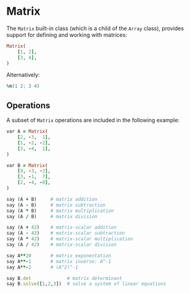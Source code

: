 # Matrix

The `Matrix` built-in class (which is a child of the `Array` class), provides support for defining and working with matrices:

```ruby
Matrix(
    [1, 2],
    [3, 4],
)
```

Alternatively:

```ruby
%m(1 2; 3 4)
```

## Operations

A subset of `Matrix` operations are included in the following example:

```ruby
var A = Matrix(
    [2, -3,  1],
    [1, -2, -2],
    [3, -4,  1],
)

var B = Matrix(
    [9, -3, -2],
    [3, -1,  7],
    [2, -4, -8],
)

say (A + B)     # matrix addition
say (A - B)     # matrix subtraction
say (A * B)     # matrix multiplication
say (A / B)     # matrix division

say (A + 42)    # matrix-scalar addition
say (A - 42)    # matrix-scalar subtraction
say (A * 42)    # matrix-scalar multiplication
say (A / 42)    # matrix-scalar division

say A**20       # matrix exponentation
say A**-1       # matrix inverse: A^-1
say A**-2       # (A^2)^-1

say B.det             # matrix determinant
say B.solve([1,2,3])  # solve a system of linear equations
```
